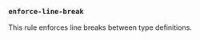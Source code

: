 ### `enforce-line-break`

This rule enforces line breaks between type definitions.

<!-- assertions enforceLineBreak -->
